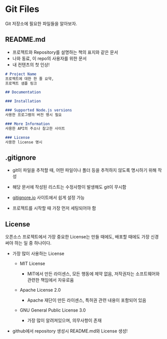 # Git Files
Git 저장소에 필요한 파일들을 알아보자.

## README.md
* 프로젝트와 Repository를 설명하는 책의 표지와 같은 문서
* 나와 동료, 이 repo의 사용자를 위한 문서
* 내 컨텐츠의 첫 인상!

```markdown
# Project Name
프로젝트에 대한 한 줄 요약,
프로젝트 샘플 링크

## Documentation

### Installation

### Supported Node.js versions
사용한 프로그램의 버전 명시 필요

### More Information
사용한 API의 주소나 참고한 사이트

### License
사용한 license 명시
```

## .gitignore
* git이 파일을 추적할 때, 어떤 파일이나 폴더 등을 추적하지 않도록 명시하기 위해 작성
* 해당 문서에 작성된 리스트는 수정사항이 발생해도 git이 무시함

* [gitignore.io](https://www.gitignore.io) 사이트에서 쉽게 설정 가능
* 프로젝트를 시작할 때 가장 먼저 세팅되어야 함

## License
오픈소스 프로젝트에서 가장 중요한 License는 만들 때에도, 배포할 때에도 가장 신경써야 하는 일 중 하나이다.

* 가장 많이 사용하는 License
	* MIT License
		- MIT에서 만든 라이센스, 모든 행동에 제약 없음, 저작권자는 소프트웨어와 관련한 책임에서 자유로움

	* Apache License 2.0
		- Apache 재단이 만든 라이센스, 특허권 관련 내용이 포함되어 있음
	* GNU General Public License 3.0
		- 가장 많이 알려져있으며, 의무사항이 존재

* github에서 repository 생성시 README.md와 License 생성!

